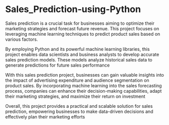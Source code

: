 # Sales_Prediction-using-Python

Sales prediction is a crucial task for businesses aiming to optimize their marketing strategies and forecast future revenue. This project focuses on leveraging machine learning techniques to predict product sales based on various factors.

By employing Python and its powerful machine learning libraries, this project enables data scientists and business analysts to develop accurate sales prediction models. These models analyze historical sales data to generate predictions for future sales performance

With this sales prediction project, businesses can gain valuable insights into the impact of advertising expenditure and audience segmentation on product sales. By incorporating machine learning into the sales forecasting process, companies can enhance their decision-making capabilities, adapt their marketing strategies, and maximize their return on investment

Overall, this project provides a practical and scalable solution for sales prediction, empowering businesses to make data-driven decisions and effectively plan their marketing efforts
